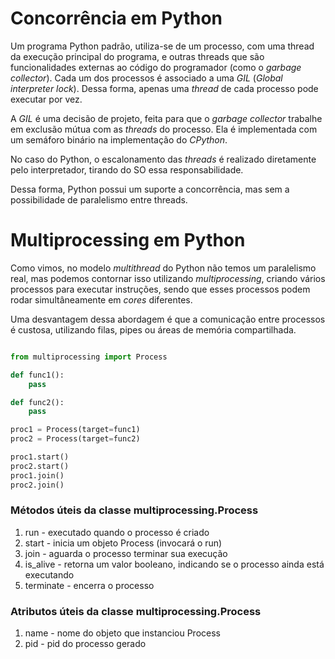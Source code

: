 # Concorrência em Python

Um programa Python padrão, utiliza-se de um processo, com uma thread da execução principal do programa, e outras threads que são funcionalidades externas ao código do programador (como o _garbage collector_). Cada um dos processos é associado a uma _GIL_ (_Global interpreter lock_). Dessa forma, apenas uma _thread_ de cada processo pode executar por vez.

A _GIL_ é uma decisão de projeto, feita para que o _garbage collector_ trabalhe em exclusão mútua com as _threads_ do processo. Ela é implementada com um semáforo binário na implementação do _CPython_.

No caso do Python, o escalonamento das _threads_ é realizado diretamente pelo interpretador, tirando do SO essa responsabilidade.

Dessa forma, Python possui um suporte a concorrência, mas sem a possibilidade de paralelismo entre threads.

# Multiprocessing em Python

Como vimos, no modelo _multithread_ do Python não temos um paralelismo real, mas podemos contornar isso utilizando _multiprocessing_, criando vários processos para executar instruções, sendo que esses processos podem rodar simultâneamente em _cores_ diferentes.

Uma desvantagem dessa abordagem é que a comunicação entre processos é custosa, utilizando filas, pipes ou áreas de memória compartilhada.

```python

from multiprocessing import Process

def func1():
    pass

def func2():
    pass

proc1 = Process(target=func1)
proc2 = Process(target=func2)

proc1.start()
proc2.start()
proc1.join()
proc2.join()
```

### Métodos úteis da classe multiprocessing.Process

1. run - executado quando o processo é criado
2. start - inicia um objeto Process (invocará o run)
3. join - aguarda o processo terminar sua execução
4. is_alive - retorna um valor booleano, indicando se o processo ainda está executando
5. terminate - encerra o processo

### Atributos úteis da classe multiprocessing.Process

1. name - nome do objeto que instanciou Process
2. pid - pid do processo gerado
